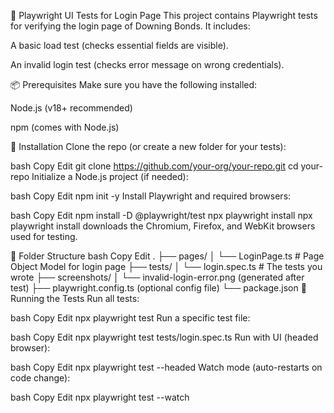 🧪 Playwright UI Tests for Login Page
This project contains Playwright tests for verifying the login page of Downing Bonds. It includes:

A basic load test (checks essential fields are visible).

An invalid login test (checks error message on wrong credentials).

📦 Prerequisites
Make sure you have the following installed:

Node.js (v18+ recommended)

npm (comes with Node.js)

🚀 Installation
Clone the repo (or create a new folder for your tests):

bash
Copy
Edit
git clone https://github.com/your-org/your-repo.git
cd your-repo
Initialize a Node.js project (if needed):

bash
Copy
Edit
npm init -y
Install Playwright and required browsers:

bash
Copy
Edit
npm install -D @playwright/test
npx playwright install
npx playwright install downloads the Chromium, Firefox, and WebKit browsers used for testing.

📁 Folder Structure
bash
Copy
Edit
.
├── pages/
│   └── LoginPage.ts     # Page Object Model for login page
├── tests/
│   └── login.spec.ts    # The tests you wrote
├── screenshots/
│   └── invalid-login-error.png (generated after test)
├── playwright.config.ts (optional config file)
└── package.json
🧪 Running the Tests
Run all tests:

bash
Copy
Edit
npx playwright test
Run a specific test file:

bash
Copy
Edit
npx playwright test tests/login.spec.ts
Run with UI (headed browser):

bash
Copy
Edit
npx playwright test --headed
Watch mode (auto-restarts on code change):

bash
Copy
Edit
npx playwright test --watch

